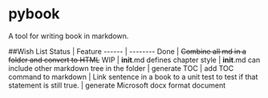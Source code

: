 pybook
======

A tool for writing book in markdown.

##Wish List
Status | Feature
------ | --------
Done | ~~Combine all md in a folder and convert to HTML~~
WIP | __init__.md defines chapter style
    | __init__.md can include other markdown tree in the folder
    | generate TOC
    | add TOC command to markdown
    | Link sentence in a book to a unit test to test if that statement is still true.
    | generate Microsoft docx format document